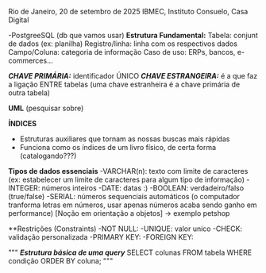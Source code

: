 Rio de Janeiro, 20 de setembro de 2025
IBMEC, Instituto Consuelo, Casa Digital

-PostgreeSQL (db que vamos usar)
**Estrutura Fundamental:** 
  Tabela: conjunt de dados (ex: planilha)
    Registro/linha: linha com os respectivos dados
  Campo/Coluna: categoria de informação
    Caso de uso: ERPs, bancos, e-commerces...

***CHAVE PRIMÁRIA:*** identificador ÚNICO
***CHAVE ESTRANGEIRA:*** é a que faz a ligação ENTRE tabelas (uma chave estranheira é a chave primária de outra tabela)

****UML**** (pesquisar sobre)

**ÍNDICES**
  - Estruturas auxiliares que tornam as nossas buscas mais rápidas
  - Funciona como os índices de um livro físico, de certa forma (catalogando???)

**Tipos de dados essenciais**
  -VARCHAR(n): texto com limite de caracteres (ex: estabelecer um limite de caracteres para algum tipo de informação)
  -INTEGER: números inteiros
  -DATE: datas :)
  -BOOLEAN: verdadeiro/falso (true/false)
  -SERIAL: números sequenciais automáticos (o computador tranforma letras em números, usar apenas números acaba sendo ganho em performance)
  [Noção em orientação a objetos] -> exemplo petshop

  **Restrições (Constraints)
    -NOT NULL: 
    -UNIQUE: valor unico
    -CHECK: validação personalizada
    -PRIMARY KEY:
    -FOREIGN KEY:

"""
***Estrutura básica de uma query***
    SELECT colunas
    FROM tabela 
    WHERE condição
    ORDER BY coluna; 
                    """
                    

                    


                    
  
  
  
  

